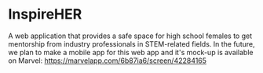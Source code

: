 # InspireHER
A web application that provides a safe space for high school females to get mentorship from industry professionals in STEM-related fields. In the future, we plan to make a mobile app for this web app and it's mock-up is available on Marvel: https://marvelapp.com/6b87ia6/screen/42284165 
